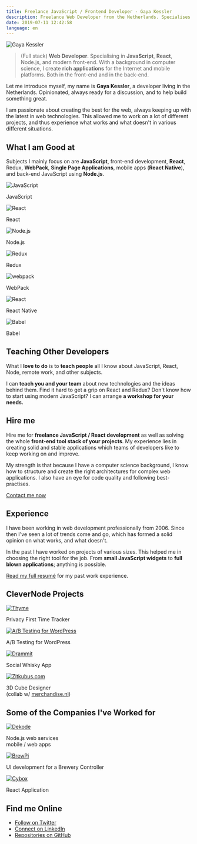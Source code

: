 ```yaml
---
title: Freelance JavaScript / Frontend Developer - Gaya Kessler
description: Freelance Web Developer from the Netherlands. Specialises in JavaScript, React, Node.js, Redux, and modern front-end development.
date: 2019-07-11 12:42:58
language: en
---
```


<img class="avatar" src="/images/avatar.jpg" alt="Gaya Kessler" title="Gaya Kessler" />

> (Full stack) **Web Developer**. Specialising in **JavaScript**, **React**, Node.js, and modern front-end. With a background in computer science, I create **rich applications** for the Internet and mobile platforms. Both in the front-end and in the back-end. 

Let me introduce myself, my name is **Gaya Kessler**, a developer living in the Netherlands. Opinionated, always ready for a discussion, and to help build something great.

I am passionate about creating the best for the web, always keeping up with the latest in web technologies. This allowed me to work on a lot of different projects, and thus experience what works and what doesn't in various different situations.

## What I am Good at

Subjects I mainly focus on are **JavaScript**, front-end development, **React**, Redux, **WebPack**, **Single Page Applications**, mobile apps (**React Native**), and back-end JavaScript using **Node.js**.

<section class="experience">
  <div class="experience__item">
    <img src="/images/js-logo.svg" alt="JavaScript">
    <p>JavaScript</p>
  </div>
  <div class="experience__item">
    <img src="/images/react-logo.svg" alt="React">
    <p>React</p>
  </div>
  <div class="experience__item">
    <img src="/images/node-logo.svg" alt="Node.js">
    <p>Node.js</p>
  </div>
  <div class="experience__item">
    <img src="/images/redux-logo.svg" alt="Redux">
    <p>Redux</p>
  </div>
  <div class="experience__item">
    <img src="/images/webpack-logo.svg" alt="webpack">
    <p>WebPack</p>
  </div>
  <div class="experience__item">
    <img src="/images/react-logo.svg" alt="React">
    <p>React Native</p>
  </div>
  <div class="experience__item">
    <img src="/images/babel-logo.svg" alt="Babel">
    <p>Babel</p>
  </div>
</section>

## Teaching Other Developers

What I **love to do** is to **teach people** all I know about JavaScript, React, Node, remote work, and other subjects.

I can **teach you and your team** about new technologies and the ideas behind them.
Find it hard to get a grip on React and Redux? Don't know how to start using modern JavaScript? I can arrange **a workshop for your needs.**

## Hire me

Hire me for **freelance JavaScript / React development** as well as solving the whole **front-end tool stack of your projects**. My experience lies in creating solid and stable applications which teams of developers like to keep working on and improve.

My strength is that because I have a computer science background, I know how to structure and create the right architectures for complex web applications. I also have an eye for code quality and following best-practises.

<section class="contact-now">
  <a class="contact-now__link" href="#contact">Contact me now</a>
</section>

## Experience

I have been working in web development professionally from 2006. Since then I've seen a lot of trends come and go, which has formed a solid opinion on what works, and what doesn't.

In the past I have worked on projects of various sizes. This helped me in choosing the right tool for the job. From **small JavaScript widgets** to **full blown applications**; anything is possible.

[Read my full resumé](https://github.com/Gaya/resume) for my past work experience.

## CleverNode Projects

<section class="experience">
  <div class="experience__item">
    <a href="https://usethyme.com"><img src="/images/thyme-logo.svg" alt="Thyme"></a>
    <p>Privacy First Time Tracker</p>
  </div>

  <div class="experience__item">
    <a href="https://abtestingforwp.com"><img src="/images/ab-testing-for-wp-logo.svg" alt="A/B Testing for WordPress"></a>
    <p>A/B Testing for WordPress</p>
  </div>

  <div class="experience__item">
    <a href="https://dramm.it"><img src="/images/drammit-logo.svg" alt="Drammit"></a>
    <p>Social Whisky App</p>
  </div>

  <div class="experience__item">
    <a href="https://zitkubus.com"><img src="/images/zitkubus-logo.png" alt="Zitkubus.com"></a>
    <p>3D Cube Designer<br />(collab w/ <a style="display: inline" href="https://merchandise.nl">merchandise.nl</a>)</p>
  </div>
</section>

## Some of the Companies I've Worked for

<section class="experience">
  <div class="experience__item">
    <a href="https://dekode.no"><img src="/images/dekode.svg" alt="Dekode"></a>
    <p>Node.js web services<br />mobile / web apps</p>
  </div>
  <div class="experience__item">
    <a href="https://www.brewpi.com/"><img src="/images/brewpi-logo.png" alt="BrewPi"></a>
    <p>UI development for a Brewery Controller</p>
  </div>
  <div class="experience__item">
    <a href="https://www.cybox.nl"><img src="/images/cybox-logo.svg" alt="Cybox"></a>
    <p>React Application</p>
  </div>
</section>

## Find me Online

<ul class="find-online">
  <li>
    <a class="find-me find-me--twitter" href="https://twitter.com/GayaKessler">
      Follow on Twitter
    </a>
  </li>
  <li>
    <a class="find-me find-me--linkedin" href="https://www.linkedin.com/in/gaya-kessler/">
      Connect on LinkedIn
    </a>
  </li>
  <li>
    <a class="find-me find-me--github" href="https://github.com/Gaya">
      Repositories on GitHub
    </a>
  </li>
</ul>

